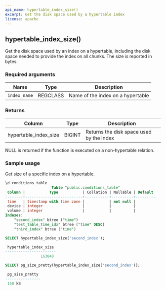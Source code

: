 ```yaml
---
api_name: hypertable_index_size()
excerpt: Get the disk space used by a hypertable index
license: apache
---
```


## hypertable_index_size()  

Get the disk space used by an index on a hypertable, including the
disk space needed to provide the index on all chunks. The size is
reported in bytes.

### Required arguments

|Name|Type|Description|
|---|---|---|
| `index_name` | REGCLASS | Name of the index on a  hypertable |

### Returns 
|Column|Type|Description|
|---|---|---|
|hypertable_index_size|BIGINT| Returns the disk space used by the index |

<highlight type="tip">
NULL is returned if the function is executed on a non-hypertable relation.
</highlight>

### Sample usage 

Get size of a specific index on a hypertable.

```sql
\d conditions_table
                     Table "public.conditions_table"
 Column |           Type           | Collation | Nullable | Default 
--------+--------------------------+-----------+----------+---------
 time   | timestamp with time zone |           | not null | 
 device | integer                  |           |          | 
 volume | integer                  |           |          | 
Indexes:
    "second_index" btree ("time")
    "test_table_time_idx" btree ("time" DESC)
    "third_index" btree ("time")

SELECT hypertable_index_size('second_index');

 hypertable_index_size 
-----------------------
                163840

SELECT pg_size_pretty(hypertable_index_size('second_index'));

 pg_size_pretty 
----------------
 160 kB

```
